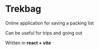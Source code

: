 # Trekbag

Online application for saving a packing list

Can be useful for trips and going out

Written in **react + vite**
